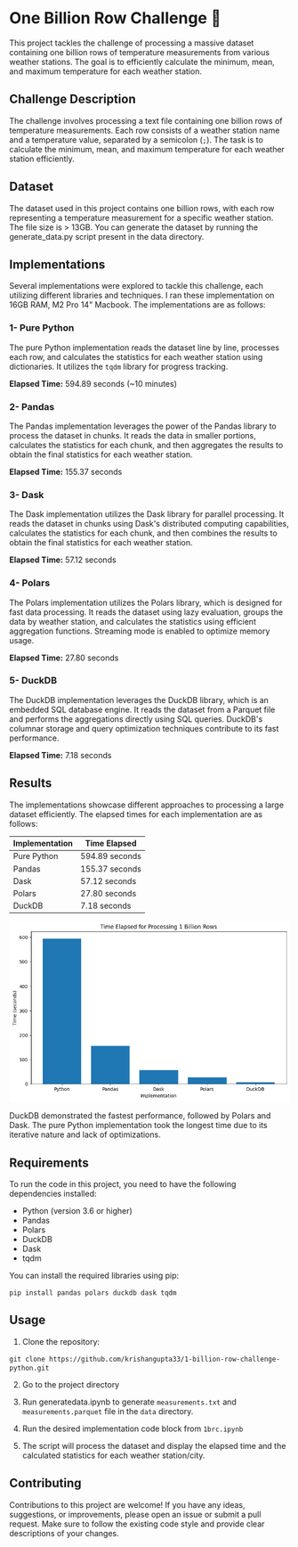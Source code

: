 # One Billion Row Challenge 💪

This project tackles the challenge of processing a massive dataset containing one billion rows of temperature measurements from various weather stations. The goal is to efficiently calculate the minimum, mean, and maximum temperature for each weather station.


## Challenge Description

The challenge involves processing a text file containing one billion rows of temperature measurements. Each row consists of a weather station name and a temperature value, separated by a semicolon (`;`). The task is to calculate the minimum, mean, and maximum temperature for each weather station efficiently.

## Dataset

The dataset used in this project contains one billion rows, with each row representing a temperature measurement for a specific weather station. The file size is > 13GB. You can generate the dataset by running the generate_data.py script present in the data directory.

## Implementations

Several implementations were explored to tackle this challenge, each utilizing different libraries and techniques. I ran these implementation on 16GB RAM, M2 Pro 14" Macbook. The implementations are as follows:


### 1- Pure Python

The pure Python implementation reads the dataset line by line, processes each row, and calculates the statistics for each weather station using dictionaries. It utilizes the `tqdm` library for progress tracking.

**Elapsed Time:** 594.89 seconds (~10 minutes)

### 2- Pandas

The Pandas implementation leverages the power of the Pandas library to process the dataset in chunks. It reads the data in smaller portions, calculates the statistics for each chunk, and then aggregates the results to obtain the final statistics for each weather station.

**Elapsed Time:** 155.37 seconds

### 3- Dask

The Dask implementation utilizes the Dask library for parallel processing. It reads the dataset in chunks using Dask's distributed computing capabilities, calculates the statistics for each chunk, and then combines the results to obtain the final statistics for each weather station.

**Elapsed Time:** 57.12 seconds

### 4- Polars

The Polars implementation utilizes the Polars library, which is designed for fast data processing. It reads the dataset using lazy evaluation, groups the data by weather station, and calculates the statistics using efficient aggregation functions. Streaming mode is enabled to optimize memory usage.

**Elapsed Time:** 27.80 seconds

### 5- DuckDB

The DuckDB implementation leverages the DuckDB library, which is an embedded SQL database engine. It reads the dataset from a Parquet file and performs the aggregations directly using SQL queries. DuckDB's columnar storage and query optimization techniques contribute to its fast performance.

**Elapsed Time:** 7.18 seconds



## Results

The implementations showcase different approaches to processing a large dataset efficiently. The elapsed times for each implementation are as follows:

| Implementation | Time Elapsed |
| --- | --- |
| Pure Python | 594.89 seconds |
| Pandas | 155.37 seconds |
| Dask | 57.12 seconds |
| Polars | 27.80 seconds |
| DuckDB | 7.18 seconds |

![Results](comparison.png)


DuckDB demonstrated the fastest performance, followed by Polars and Dask. The pure Python implementation took the longest time due to its iterative nature and lack of optimizations.

## Requirements

To run the code in this project, you need to have the following dependencies installed:

- Python (version 3.6 or higher)
- Pandas
- Polars
- DuckDB
- Dask
- tqdm

You can install the required libraries using pip:

```
pip install pandas polars duckdb dask tqdm
```

## Usage

1. Clone the repository:

```
git clone https://github.com/krishangupta33/1-billion-row-challenge-python.git
```

2. Go to the project directory


3. Run generatedata.ipynb to generate `measurements.txt` and `measurements.parquet` file in the `data` directory.

4. Run the desired implementation code block from `1brc.ipynb`

5. The script will process the dataset and display the elapsed time and the calculated statistics for each weather station/city.

## Contributing

Contributions to this project are welcome! If you have any ideas, suggestions, or improvements, please open an issue or submit a pull request. Make sure to follow the existing code style and provide clear descriptions of your changes.

